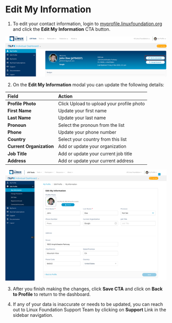 # Edit My Information

1. To edit your contact information, login to [myprofile.linuxfoundation.org](https://myprofile.linuxfoundation.org/) and click the **Edit My Information** CTA button.

![](../.gitbook/assets/edit-my-information%20%283%29.png)

2. On the **Edit My Information** modal you can update the following details:

| **Field** | **Action** |
| :--- | :--- |
| **Profile Photo**  | Click Upload to upload your profile photo |
| **First Name** | Update your first name  |
| **Last Name** | Update your last name |
| **Pronoun** | Select the pronoun from the list |
| **Phone** | Update your phone number |
| **Country** | Select your country from this list |
| **Current Organization** | Add or update your organization  |
| **Job Title** | Add or update your current job title  |
| **Address**  | Add or update your current address |

![](../.gitbook/assets/edit-information-section.png)

3. After you finish making the changes, click **Save CTA** and click on **Back to Profile** to return to the dashboard.

4. If any of your data is inaccurate or needs to be updated, you can reach out to Linux Foundation Support Team by clicking on **Support** Link in the sidebar navigation.

